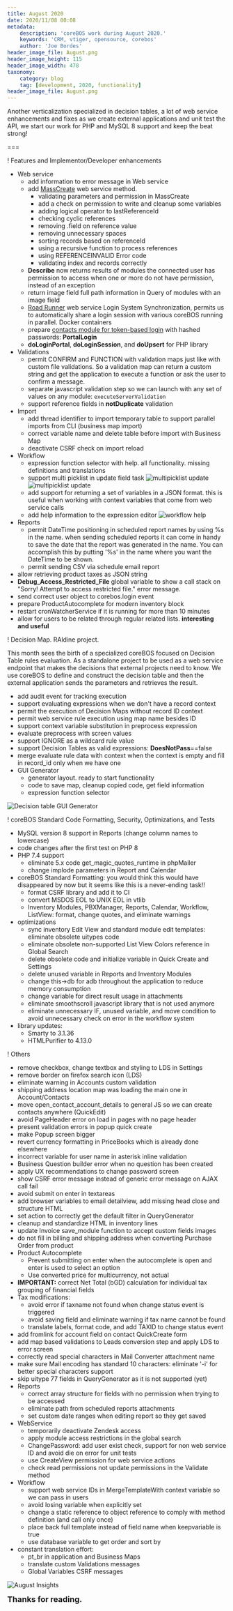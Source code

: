 ```yaml
---
title: August 2020
date: 2020/11/08 00:08
metadata:
    description: 'coreBOS work during August 2020.'
    keywords: 'CRM, vtiger, opensource, corebos'
    author: 'Joe Bordes'
header_image_file: August.png
header_image_height: 115
header_image_width: 478
taxonomy:
    category: blog
    tag: [development, 2020, functionality]
header_image_file: August.png
---
```


Another verticalization specialized in decision tables, a lot of web service enhancements and fixes as we create external applications and unit test the API, we start our work for PHP and MySQL 8 support and keep the beat strong!

===

 ! Features and Implementor/Developer enhancements

- Web service
  - add information to error message in Web service
  - add [MassCreate](https://corebos.com/documentation/doku.php?id=en:devel:corebosws:methodreference#crud_mass_operations&noprocess=1) web service method.
      - validating parameters and permission in MassCreate
      - add a check on permission to write and cleanup some variables
      - adding logical operator to lastReferenceId
      - checking cyclic references
      - removing .field on reference value
      - removing unnecessary spaces
      - sorting records based on referenceId
      - using a recursive function to process references
      - using REFERENCEINVALID Error code
      - validating index and records correctly
  - **Describe** now returns results of modules the connected user has permission to access when one or more do not have permission, instead of an exception
  - return image field full path information in Query of modules with an image field
  - [Road Runner](https://roadrunner.dev/) web service Login System Synchronization, permits us to automatically share a login session with various coreBOS running in parallel. Docker containers
  - prepare [contacts module for token-based login](https://corebos.com/documentation/doku.php?id=en:devel:corebosws:manual:portallogin&noprocess=1) with hashed passwords: **PortalLogin**
  - **doLoginPortal**, **doLoginSession**, and **doUpsert** for PHP library
- Validations
  - permit CONFIRM and FUNCTION with validation maps just like with custom file validations. So a validation map can return a custom string and get the application to execute a function or ask the user to confirm a message.
  - separate javascript validation step so we can launch with any set of values on any module: `executeServerValidation`
  - support reference fields in **notDuplicate** validation
- Import
  - add thread identifier to import temporary table to support parallel imports from CLI (business map import)
  - correct variable name and delete table before import with Business Map
  - deactivate CSRF check on import reload
- Workflow
  - expression function selector with help. all functionality. missing definitions and translations
  - support multi picklist in update field task
![multipicklist update](WorkflowUpdateMultiPicklist1.png)
![multipicklist update](WorkflowUpdateMultiPicklist2.png)
  - add support for returning a set of variables in a JSON format. this is useful when working with context variables that come from web service calls
  - add help information to the expression editor
![workflow help](WorkflowHelp.png)
- Reports
  - permit DateTime positioning in scheduled report names by using %s in the name. when sending scheduled reports it can come in handy to save the date that the report was generated in the name. You can accomplish this by putting '%s' in the name where you want the DateTime to be shown.
  - permit sending CSV via schedule email report
- allow retrieving product taxes as JSON string
- **Debug_Access_Restricted_File** global variable to show a call stack on "Sorry! Attempt to access restricted file." error message.
- send correct user object to corebos.login event
- prepare ProductAutocomplete for modern inventory block
- restart cronWatcherService if it is running for more than 10 minutes
- allow for users to be related through regular related lists. **interesting and useful**

<span></span>

 ! Decision Map. RAldine project.

This month sees the birth of a specialized coreBOS focused on Decision Table rules evaluation. As a standalone project to be used as a web service endpoint that makes the decisions that external projects need to know. We use coreBOS to define and construct the decision table and then the external application sends the parameters and retrieves the result.

- add audit event for tracking execution
- support evaluating expressions when we don't have a record context
- permit the execution of Decision Maps without record ID context
- permit web service rule execution using map name besides ID
- support context variable substitution in preprocess expression
- evaluate preprocess with screen values
- support IGNORE as a wildcard rule value
- support Decision Tables as valid expressions: __DoesNotPass__==false
- merge evaluate rule data with context when the context is empty and fill in record_id only when we have one
- GUI Generator
  - generator layout. ready to start functionality
  - code to save map, cleanup copied code, get field information
  - expression function selector

![Decision table GUI Generator](DTGUIEditor.png)

<span></span>

 ! coreBOS Standard Code Formatting, Security, Optimizations, and Tests

- MySQL version 8 support in Reports (change column names to lowercase)
- code changes after the first test on PHP 8
- PHP 7.4 support
  - eliminate 5.x code get_magic_quotes_runtime in phpMailer
  - change implode parameters in Report and Calendar
- coreBOS Standard Formatting: you would think this would have disappeared by now but it seems like this is a never-ending task!!
  - format CSRF library and add it to CI
  - convert MSDOS EOL to UNIX EOL in vtlib
  - Inventory Modules, PBXManager, Reports, Calendar, Workflow, ListView: format, change quotes, and eliminate warnings
- optimizations
  - sync inventory Edit View and standard module edit templates: eliminate obsolete uitypes code
  - eliminate obsolete non-supported List View Colors reference in Global Search
  - delete obsolete code and initialize variable in Quick Create and Settings
  - delete unused variable in Reports and Inventory Modules
  - change this->db for adb throughout the application to reduce memory consumption
  - change variable for direct result usage in attachments
  - eliminate smoothscroll javascript library that is not used anymore
  - eliminate unnecessary IF, unused variable, and move condition to avoid unnecessary check on error in the workflow system
- library updates:
  - Smarty to 3.1.36
  - HTMLPurifier to 4.13.0

<span></span>

 ! Others

- remove checkbox, change textbox and styling to LDS in Settings
- remove border on firefox search icon (LDS)
- eliminate warning in Accounts custom validation
- shipping address location map was loading the main one in Account/Contacts
- move open_contact_account_details to general JS so we can create contacts anywhere (QuickEdit)
- avoid PageHeader error on load in pages with no page header
- present validation errors in popup quick create
- make Popup screen bigger
- revert currency formatting in PriceBooks which is already done elsewhere
- incorrect variable for user name in asterisk inline validation
- Business Question builder error when no question has been created
- apply UX recommendations to change password screen
- show CSRF error message instead of generic error message on AJAX call fail
- avoid submit on enter in textareas
- add browser variables to email detailview, add missing head close and structure HTML
- set action to correctly get the default filter in QueryGenerator
- cleanup and standardize HTML in inventory lines
- update Invoice save_module function to accept custom fields images
- do not fill in billing and shipping address when converting Purchase Order from product
- Product Autocomplete
  - Prevent submitting on enter when the autocomplete is open and enter is used to select an option
  - Use converted price for multicurrency, not actual
- **IMPORTANT:** correct Net Total (bGD) calculation for individual tax grouping of financial fields
- Tax modifications:
  - avoid error if taxname not found when change status event is triggered
  - avoid saving field and eliminate warning if tax name cannot be found
  - translate labels, format code, and add TAXID to change status event
- add fromlink for account field on contact QuickCreate form
- add map based validations to Leads conversion step and apply LDS to error screen
- correctly read special characters in Mail Converter attachment name
- make sure Mail encoding has standard 10 characters: eliminate '-i' for better special characters support
- skip uitype 77 fields in QueryGenerator as it is not supported (yet)
- Reports
  - correct array structure for fields with no permission when trying to be accessed
  - eliminate path from scheduled reports attachments
  - set custom date ranges when editing report so they get saved
- WebService
  - temporarily deactivate Zendesk access
  - apply module access restrictions in the global search
  - ChangePassword: add user exist check, support for non web service ID and avoid die on error for unit tests
  - use CreateView permission for web service actions
  - check read permissions not update permissions in the Validate method
- Workflow
  - support web service IDs in MergeTemplateWith context variable so we can pass in users
  - avoid losing variable when explicitly set
  - change a static reference to object reference to comply with method definition (and call only once)
  - place back full template instead of field name when keepvariable is true
  - use database variable to get order and sort by
- constant translation effort:
  - pt_br in application and Business Maps
  - translate custom Validations messages
  - Global Variables CSRF messages

<span></span>

![August Insights](corebosgithub2008.png)

**<span style="font-size:large">Thanks for reading.</span>**
